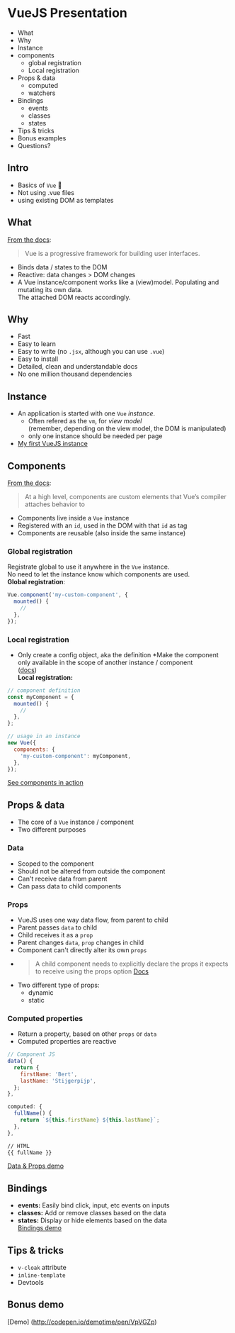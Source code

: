 # VueJS Presentation

* What
* Why
* Instance
* components
  * global registration
  * Local registration
* Props & data
  * computed
  * watchers
* Bindings
  * events
  * classes
  * states
* Tips & tricks
* Bonus examples
* Questions?

## Intro
* Basics of <code>Vue</code> 🚀
* Not using <cod>.vue</code> files
* using existing DOM as templates

## What
[From the docs](https://vuejs.org/v2/guide/index.html):
> Vue is a progressive framework for building user interfaces.
* Binds data / states to the DOM
* Reactive: data changes > DOM changes
* A Vue instance/component works like a (view)model. Populating and mutating its own data.  
The attached DOM reacts accordingly. 

## Why
* Fast
* Easy to learn
* Easy to write (no `.jsx`, although you can use `.vue`)
* Easy to install
* Detailed, clean and understandable docs
* No one million thousand dependencies


## Instance
* An application is started with one `Vue` _instance_.
  * Often refered as the `vm`, for _view model_  
    (remember, depending on the view model, the DOM is manipulated)
  * only one instance should be needed per page
* [My first VueJS instance](http://codepen.io/demotime/pen/yMQKaE)

## Components
[From the docs](https://vuejs.org/v2/guide/components.html):
> At a high level, components are custom elements that Vue’s compiler attaches behavior to
* Components live inside a `Vue` instance
* Registered with an `id`, used in the DOM with that `id` as tag
* Components are reusable (also inside the same instance)

### Global registration
Registrate global to use it anywhere in the `Vue` instance.  
No need to let the instance know which components are used.  
**Global registration**: 
```js
Vue.component('my-custom-component', { 
  mounted() {
    //
  },
});
```

### Local registration
* Only create a config object, aka the definition
*Make the component only available in the scope of another instance / component  
([docs](https://vuejs.org/v2/guide/components.html#Local-Registration))  
**Local registration:**
```js
// component definition
const myComponent = {
  mounted() {
    //
  },
};

// usage in an instance
new Vue({
  components: {
    'my-custom-component': myComponent,
  },
});
```
[See components in action](http://codepen.io/demotime/pen/gmQedx)


## Props & data
* The core of a `Vue` instance / component
* Two different purposes

### Data
* Scoped to the component
* Should not be altered from outside the component
* Can't receive data from parent
* Can pass data to child components

### Props
* VueJS uses one way data flow, from parent to child
* Parent passes `data` to child
* Child receives it as a `prop`
* Parent changes `data`, `prop` changes in child
* Component can't directly alter its own `props`
* > A child component needs to explicitly declare the props it expects to receive using the props option [Docs](https://vuejs.org/v2/guide/components.html#Props)  
* Two different type of props:
  * dynamic
  * static

### Computed properties
* Return a property, based on other `props` or `data`  
* Computed properties are reactive

```js
// Component JS
data() {
  return {
    firstName: 'Bert',
    lastName: 'Stijgerpijp',
  };
},

computed: {
  fullName() {
    return `${this.firstName} ${this.lastName}`;
  },
},
```
```html
// HTML
{{ fullName }}
```

[Data & Props demo](http://codepen.io/demotime/pen/dvQedZ)  


## Bindings
* **events:** Easily bind click, input, etc events on inputs
* **classes:** Add or remove classes based on the data
* **states:** Display or hide elements based on the data  
[Bindings demo](http://codepen.io/demotime/pen/mWQjqO)


## Tips & tricks
* `v-cloak` attribute
* `inline-template`
* Devtools

## Bonus demo
[Demo] (http://codepen.io/demotime/pen/VpVGZp)
